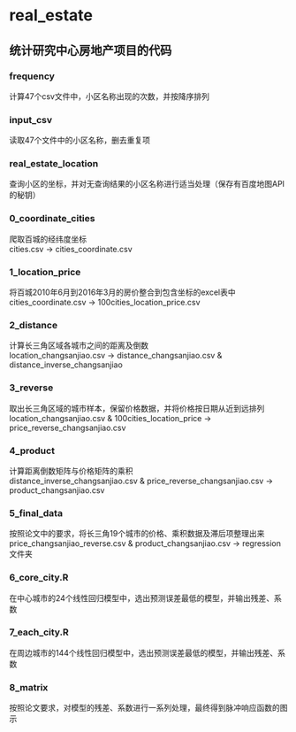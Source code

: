 # real_estate

## 统计研究中心房地产项目的代码

### frequency
计算47个csv文件中，小区名称出现的次数，并按降序排列

### input_csv
读取47个文件中的小区名称，删去重复项

### real\_estate\_location
查询小区的坐标，并对无查询结果的小区名称进行适当处理（保存有百度地图API的秘钥）

### 0\_coordinate_cities
爬取百城的经纬度坐标  
cities.csv -> cities_coordinate.csv

### 1\_location_price
将百城2010年6月到2016年3月的房价整合到包含坐标的excel表中  
cities_coordinate.csv -> 100cities\_location\_price.csv

### 2\_distance
计算长三角区域各城市之间的距离及倒数  
location\_changsanjiao.csv -> distance\_changsanjiao.csv & distance\_inverse\_changsanjiao

### 3\_reverse
取出长三角区域的城市样本，保留价格数据，并将价格按日期从近到远排列  
location\_changsanjiao.csv & 100cities\_location_price -> price\_reverse\_changsanjiao.csv

### 4\_product  
计算距离倒数矩阵与价格矩阵的乘积  
distance\_inverse\_changsanjiao.csv & price\_reverse\_changsanjiao.csv -> product\_changsanjiao.csv

### 5\_final\_data
按照论文中的要求，将长三角19个城市的价格、乘积数据及滞后项整理出来  
price\_changsanjiao\_reverse.csv & product\_changsanjiao.csv -> regression文件夹

### 6\_core\_city.R  
在中心城市的24个线性回归模型中，选出预测误差最低的模型，并输出残差、系数

### 7\_each\_city.R
在周边城市的144个线性回归模型中，选出预测误差最低的模型，并输出残差、系数

### 8\_matrix
按照论文要求，对模型的残差、系数进行一系列处理，最终得到脉冲响应函数的图示